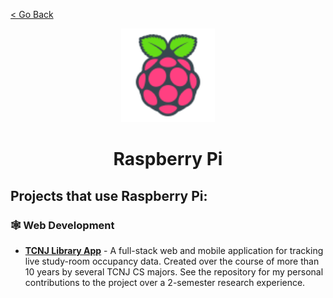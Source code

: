 [< Go Back](https://github.com/paytonshaltis)

<div align="center">

<img src="./icons/raspberry-pi.svg" width="150" height="150" />

# Raspberry Pi

</div>

## Projects that use Raspberry Pi:

### 🕸 Web Development

- **[TCNJ Library App]()** - A full-stack web and mobile application for tracking live study-room occupancy data. Created over the course of more than 10 years by several TCNJ CS majors. See the repository for my personal contributions to the project over a 2-semester research experience.
